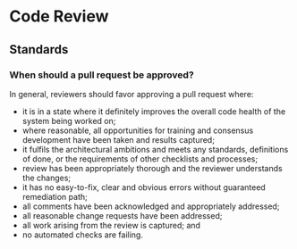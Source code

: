 # Code Review

## Standards

### When should a pull request be approved?

In general, reviewers should favor approving a pull request where:

- it is in a state where it definitely improves the overall code health of the system being worked on;
- where reasonable, all opportunities for training and consensus development have been taken and results captured;
- it fulfils the architectural ambitions and meets any standards, definitions of done, or the requirements of other checklists and processes;
- review has been appropriately thorough and the reviewer understands the changes;
- it has no easy-to-fix, clear and obvious errors without guaranteed remediation path;
- all comments have been acknowledged and appropriately addressed;
- all reasonable change requests have been addressed;
- all work arising from the review is captured; and
- no automated checks are failing.
